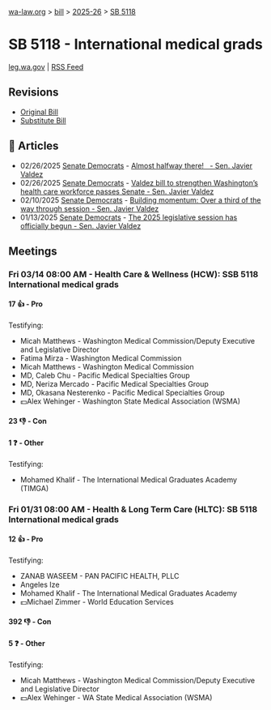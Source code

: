 [wa-law.org](/) > [bill](/bill/) > [2025-26](/bill/2025-26/) > [SB 5118](/bill/2025-26/sb/5118/)

# SB 5118 - International medical grads
[leg.wa.gov](https://app.leg.wa.gov/billsummary?BillNumber=5118&Year=2025&Initiative=false) | [RSS Feed](./rss.xml)

## Revisions
* [Original Bill](1/)
* [Substitute Bill](S/)

## 📰 Articles
* 02/26/2025 [Senate Democrats](/org/senate_democrats/) - [Almost halfway there!   - Sen. Javier Valdez](https://senatedemocrats.wa.gov/valdez/2025/02/26/almost-halfway-there/#:~:text=SB%205118)
* 02/26/2025 [Senate Democrats](/org/senate_democrats/) - [Valdez bill to strengthen Washington’s health care workforce passes Senate - Sen. Javier Valdez](https://senatedemocrats.wa.gov/valdez/2025/02/26/valdez-bill-to-strengthen-washingtons-health-care-workforce-passes-senate/#:~:text=Senate%20Bill%205118)
* 02/10/2025 [Senate Democrats](/org/senate_democrats/) - [Building momentum: Over a third of the way through session - Sen. Javier Valdez](https://senatedemocrats.wa.gov/valdez/2025/02/10/building-momentum-over-a-third-of-the-way-through-session/#:~:text=SB%205118)
* 01/13/2025 [Senate Democrats](/org/senate_democrats/) - [The 2025 legislative session has officially begun - Sen. Javier Valdez](https://senatedemocrats.wa.gov/valdez/2025/01/13/the-2025-legislative-session-has-officially-begun/#:~:text=SB%205118)

## Meetings
### Fri 03/14 08:00 AM - Health Care & Wellness (HCW): SSB 5118 International medical grads
#### 17 👍 - Pro
Testifying:
* Micah Matthews - Washington Medical Commission/Deputy Executive and Legislative Director
* Fatima Mirza - Washington Medical Commission
* Micah Matthews - Washington Medical Commission
* MD, Caleb Chu - Pacific Medical Specialties Group
* MD, Neriza Mercado - Pacific Medical Specialties Group
* MD, Okasana Nesterenko - Pacific Medical Specialties Group
* 💵Alex Wehinger - Washington State Medical Association (WSMA)

#### 23 👎 - Con

#### 1 ❓ - Other
Testifying:
* Mohamed Khalif - The International Medical Graduates Academy (TIMGA)

### Fri 01/31 08:00 AM - Health & Long Term Care (HLTC): SB 5118 International medical grads
#### 12 👍 - Pro
Testifying:
* ZANAB WASEEM - PAN PACIFIC HEALTH, PLLC
* Angeles Ize
* Mohamed Khalif - The International Medical Graduates Academy
* 💵Michael Zimmer - World Education Services

#### 392 👎 - Con

#### 5 ❓ - Other
Testifying:
* Micah Matthews - Washington Medical Commission/Deputy Executive and Legislative Director
* 💵Alex Wehinger - WA State Medical Association (WSMA)
